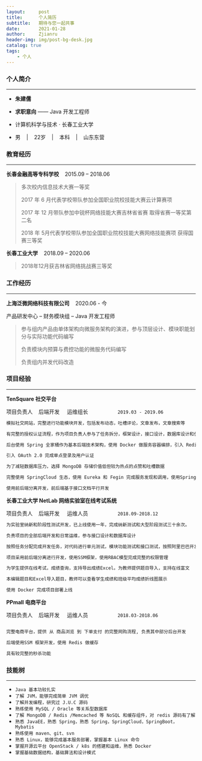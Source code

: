 ```yaml
---
layout:     post
title:      个人简历
subtitle:   期待与您一起共事
date:       2021-01-28
author:     Zjianru
header-img: img/post-bg-desk.jpg
catalog: true
tags:
    - 个人
---
```


### 个人简介
---
* **朱建儒**
* **求职意向** —— Java 开发工程师 
* 计算机科学与技术  ·  长春工业大学

* <p>男&nbsp;&nbsp;&nbsp;&nbsp;|&nbsp;&nbsp;&nbsp;&nbsp;22岁&nbsp;&nbsp;&nbsp;&nbsp;|&nbsp;&nbsp;&nbsp;&nbsp;本科&nbsp;&nbsp;&nbsp;&nbsp;|&nbsp;&nbsp;&nbsp;&nbsp;山东东营</p>


### 教育经历
---

**长春金融高等专科学校**&nbsp;&nbsp;&nbsp;&nbsp;2015.09 – 2018.06
> 多次校内信息技术大赛一等奖
> 
> 2017 年 6 月代表学校带队参加全国职业院校技能大赛云计算赛项
>
> 2017 年 12 月带队参加中锐杯网络技能大赛吉林省省赛 取得省赛一等奖第二名
>
> 2018 年 5月代表学校带队参加全国职业院校技能大赛网络技能赛项 获得国赛三等奖
>

**长春工业大学**&nbsp;&nbsp;&nbsp;&nbsp;2018.09 – 2020.06
>
> 2018年12月获吉林省网络挑战赛三等奖
>

### 工作经历
---
**上海泛微网络科技有限公司**&nbsp;&nbsp;&nbsp;&nbsp;2020.06 - 今

产品研发中心 – 财务模块组 – Java 开发工程师

> 参与组内产品由单体架构向微服务架构的演进，参与顶层设计、模块职能划分与实际功能代码编写
>
> 负责模块内预算与费控功能的微服务代码编写
>
> 负责组内并发代码改造

### 项目经验
---

**TenSquare 社交平台**

项目负责人&nbsp;&nbsp;&nbsp;&nbsp;后端开发&nbsp;&nbsp;&nbsp;&nbsp;
运维组长&nbsp;&nbsp;&nbsp;&nbsp;&nbsp;&nbsp;&nbsp;&nbsp;&nbsp;&nbsp;&nbsp;&nbsp;&nbsp;&nbsp;&nbsp;&nbsp;&nbsp;&nbsp;&nbsp;&nbsp;`2019.03 - 2019.06`

```bash
模拟社交网站，完整进行功能模块开发，包括发布动态，吐槽评论，文章发布，文章搜索等

有完整的授权认证流程，作为项目负责人参与了任务拆分，框架设计，接口设计，数据库设计和优化，全部的后端开发和运维工作

后台使用 Spring 全家桶作为基本后端技术架构，使用 Docker 做服务容器编排，引入 Redis 缓存

引入 OAuth 2.0 完成单点登录及用户认证

为了减轻数据库压力，选择 MongoDB 存储价值低但较为热点的点赞和吐槽数据

完整使用 SpringCloud 生态，使用 Eureka 和 Fegin 完成服务发现和调用，使用SpringCloudBus 作为配置中心

使用前后端分离开发，前后端基于接口文档平行开发

```

**长春工业大学 NetLab 网络实验室在线考试系统**

项目负责人&nbsp;&nbsp;&nbsp;&nbsp;后端开发&nbsp;&nbsp;&nbsp;&nbsp;
运维人员&nbsp;&nbsp;&nbsp;&nbsp;&nbsp;&nbsp;&nbsp;&nbsp;&nbsp;&nbsp;&nbsp;&nbsp;&nbsp;&nbsp;&nbsp;&nbsp;&nbsp;&nbsp;&nbsp;&nbsp;`2018.09-2018.12`

```bash
为实验室纳新和阶段性测试开发，已上线使用一年，完成纳新测试和大型阶段测试三十余次。

负责项目的全部后端开发和日常运维，参与接口设计和数据库设计

按照任务分配完成开发任务，对代码进行单元测试，模块功能测试和接口测试，按照阿里巴巴开发规范完成代码质量保证

项目采用前后端分离进行开发，使用SSM框架，使用RBAC模型完成完整的权限管理

为学生提供在线考试，成绩查询，支持导出成绩Excel。为教师提供题目导入，支持在线富文

本编辑题目和Excel导入题目，教师可以查看学生成绩和班级平均成绩折线图展示

使用 Docker 完成项目部署上线

```

**PPmall 电商平台**

项目负责人&nbsp;&nbsp;&nbsp;&nbsp;后端开发&nbsp;&nbsp;&nbsp;&nbsp;
运维人员&nbsp;&nbsp;&nbsp;&nbsp;&nbsp;&nbsp;&nbsp;&nbsp;&nbsp;&nbsp;&nbsp;&nbsp;&nbsp;&nbsp;&nbsp;&nbsp;&nbsp;&nbsp;&nbsp;&nbsp;`2018.03-2018.06`

```bash

完整电商平台，提供 从 商品浏览 到 下单支付 的完整网购流程, 负责其中部分后台开发

后端使用SSM 框架开发，使用 Redis 做缓存

具有较完整的秒杀功能

```
### 技能树
---

* `Java 基本功较扎实`
* `了解 JVM，能够完成简单 JVM 调优`
* `了解并发编程，研究过 J.U.C 源码 `
* `熟练使用 MySQL / Oracle 等关系型数据库`
* `了解 MongoDB / Redis /Memcached 等 NoSQL 和缓存组件，对 redis 源码有了解`
* `熟悉 JavaEE，熟悉 Spring，熟悉 Spring，SpringCloud，SpringBoot，Mybatis`
* `熟练使用 maven、git、svn`
* `熟悉 Linux，能够完成基本服务部署，掌握基本 Linux 命令`
* `掌握开源云平台 OpenStack / k8s 的搭建和运维，熟悉 Docker`
* `掌握基础数据结构，基础算法和设计模式 `

